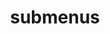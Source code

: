 ---
layout: page
title: submenus
nav: false #disapear in nav bar
nav_order: 7
dropdown: true
children:
    - title: publications
      permalink: /publications/
    - title: divider
    - title: projects
      permalink: /projects/
---